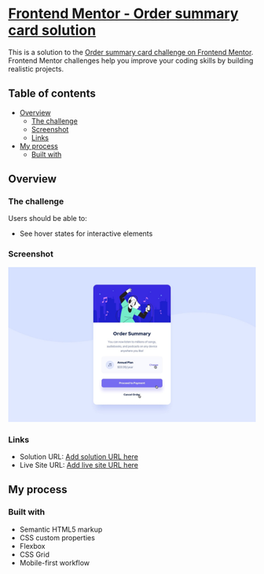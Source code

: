 # [Frontend Mentor - Order summary card solution](https://mlgrs.github.io/order-summary-component.github.io/)

This is a solution to the [Order summary card challenge on Frontend Mentor](https://www.frontendmentor.io/challenges/order-summary-component-QlPmajDUj). Frontend Mentor challenges help you improve your coding skills by building realistic projects. 

## Table of contents

- [Overview](#overview)
  - [The challenge](#the-challenge)
  - [Screenshot](#screenshot)
  - [Links](#links)
- [My process](#my-process)
  - [Built with](#built-with)


## Overview

### The challenge

Users should be able to:

- See hover states for interactive elements

### Screenshot

![](./design/active-states.jpg)

### Links

- Solution URL: [Add solution URL here](https://your-solution-url.com)
- Live Site URL: [Add live site URL here](https://mlgrs.github.io/order-summary-component.github.io/)

## My process

### Built with

- Semantic HTML5 markup
- CSS custom properties
- Flexbox
- CSS Grid
- Mobile-first workflow
